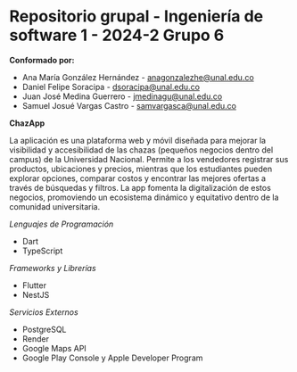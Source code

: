 # Repositorio grupal - Ingeniería de software 1 - 2024-2 Grupo 6

**Conformado por:**
 - Ana María González Hernández - anagonzalezhe@unal.edu.co
 - Daniel Felipe Soracipa - dsoracipa@unal.edu.co
 - Juan José Medina Guerrero - jmedinagu@unal.edu.co
 - Samuel Josué Vargas Castro - samvargasca@unal.edu.co

**ChazApp**

La aplicación es una plataforma web y móvil diseñada para mejorar la visibilidad y accesibilidad de las chazas (pequeños negocios dentro del campus) de la Universidad Nacional. Permite a los vendedores registrar sus productos, ubicaciones y precios, mientras que los estudiantes pueden explorar opciones, comparar costos y encontrar las mejores ofertas a través de búsquedas y filtros. La app fomenta la digitalización de estos negocios, promoviendo un ecosistema dinámico y equitativo dentro de la comunidad universitaria.


*Lenguajes de Programación*

- Dart 
- TypeScript
   
*Frameworks y Librerías*

- Flutter 
- NestJS 
  
*Servicios Externos*

- PostgreSQL
- Render 
- Google Maps API 
- Google Play Console y Apple Developer Program 


